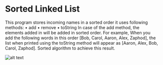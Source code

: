# Sorted Linked List
This program stores incoming names in a sorted order it uses following methods: • add • remove • toString In case of the add method, the elements added in will be added in sorted order. For example, When you add the following words in this order [Bob, Carol, Aaron, Alex, Zaphod], the list when printed using the toString method will appear as [Aaron, Alex, Bob, Carol, Zaphod]. Sorted algorithm to achieve this result.

![alt text](https://github.com/prerakpatelca/sortedLinkedList/blob/master/Screen%20Shot%202020-12-26%20at%204.26.53%20PM.png)
